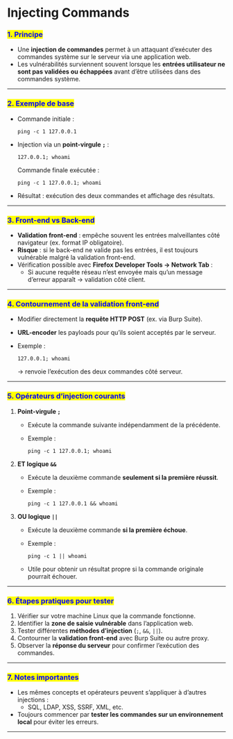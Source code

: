 # Injecting Commands

### <mark style="color:blue;">**1. Principe**</mark>

* Une **injection de commandes** permet à un attaquant d’exécuter des commandes système sur le serveur via une application web.
* Les vulnérabilités surviennent souvent lorsque les **entrées utilisateur ne sont pas validées ou échappées** avant d’être utilisées dans des commandes système.

***

### <mark style="color:blue;">**2. Exemple de base**</mark>

*   Commande initiale :

    ```
    ping -c 1 127.0.0.1
    ```
*   Injection via un **point-virgule `;`** :

    ```
    127.0.0.1; whoami
    ```

    Commande finale exécutée :

    ```
    ping -c 1 127.0.0.1; whoami
    ```
* Résultat : exécution des deux commandes et affichage des résultats.

***

### <mark style="color:blue;">**3. Front-end vs Back-end**</mark>

* **Validation front-end** : empêche souvent les entrées malveillantes côté navigateur (ex. format IP obligatoire).
* **Risque** : si le back-end ne valide pas les entrées, il est toujours vulnérable malgré la validation front-end.
* Vérification possible avec **Firefox Developer Tools → Network Tab** :
  * Si aucune requête réseau n’est envoyée mais qu’un message d’erreur apparaît → validation côté client.

***

### <mark style="color:blue;">**4. Contournement de la validation front-end**</mark>

* Modifier directement la **requête HTTP POST** (ex. via Burp Suite).
* **URL-encoder** les payloads pour qu’ils soient acceptés par le serveur.
*   Exemple :

    ```
    127.0.0.1; whoami
    ```

    → renvoie l’exécution des deux commandes côté serveur.

***

### <mark style="color:blue;">**5. Opérateurs d’injection courants**</mark>

1. **Point-virgule `;`**
   * Exécute la commande suivante indépendamment de la précédente.
   *   Exemple :

       ```
       ping -c 1 127.0.0.1; whoami
       ```
2. **ET logique `&&`**
   * Exécute la deuxième commande **seulement si la première réussit**.
   *   Exemple :

       ```
       ping -c 1 127.0.0.1 && whoami
       ```
3. **OU logique `||`**
   * Exécute la deuxième commande **si la première échoue**.
   *   Exemple :

       ```
       ping -c 1 || whoami
       ```
   * Utile pour obtenir un résultat propre si la commande originale pourrait échouer.

***

### <mark style="color:blue;">**6. Étapes pratiques pour tester**</mark>

1. Vérifier sur votre machine Linux que la commande fonctionne.
2. Identifier la **zone de saisie vulnérable** dans l’application web.
3. Tester différentes **méthodes d’injection** (`;`, `&&`, `||`).
4. Contourner la **validation front-end** avec Burp Suite ou autre proxy.
5. Observer la **réponse du serveur** pour confirmer l’exécution des commandes.

***

### <mark style="color:blue;">**7. Notes importantes**</mark>

* Les mêmes concepts et opérateurs peuvent s’appliquer à d’autres injections :
  * SQL, LDAP, XSS, SSRF, XML, etc.
* Toujours commencer par **tester les commandes sur un environnement local** pour éviter les erreurs.

***
